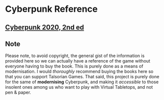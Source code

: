 # Cyberpunk Reference

## [Cyberpunk 2020, 2nd ed](/Cyberpunk-2020-2nd-ed/Index.md)

## Note
Please note, to avoid copyright, the general gist of the information is provided here so we can actually have a reference of the game without everyone having to buy the book. This is purely done as a means of modernisation. I would *thoroughly* recommend buying the books here so that you can support Talsorian Games. That said, this project is purely done for the same of **modernising** Cyberpunk, and making it *accessible* to those insolent ones among us who want to play with Virtual Tabletops, and not pen & paper.
